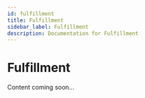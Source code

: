 ```yaml
---
id: fulfillment
title: Fulfillment
sidebar_label: Fulfillment
description: Documentation for Fulfillment
---
```


# Fulfillment

Content coming soon...
